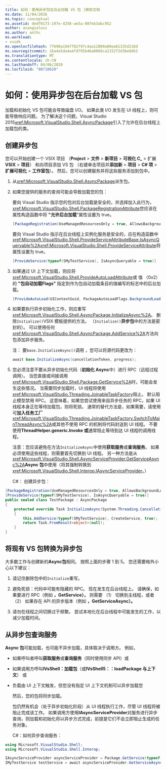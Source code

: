 ```yaml
---
title: 如何：使用异步包在后台加载 VS 包 |微软文档
ms.date: 11/04/2016
ms.topic: conceptual
ms.assetid: dedf0173-197e-4258-ae5a-807eb3abc952
author: acangialosi
ms.author: anthc
ms.workload:
- vssdk
ms.openlocfilehash: 77690a1947f82f97c4aa12809a80ea61335d216d
ms.sourcegitcommit: 16a4a5da4a4fd795b46a0869ca2152f2d36e6db2
ms.translationtype: MT
ms.contentlocale: zh-CN
ms.lasthandoff: 04/06/2020
ms.locfileid: "80710620"
---
```

# <a name="how-to-use-asyncpackage-to-load-vspackages-in-the-background"></a>如何：使用异步包在后台加载 VS 包
加载和初始化 VS 包可能会导致磁盘 I/O。 如果此类 I/O 发生在 UI 线程上，则可能导致响应问题。 为了解决这个问题，Visual Studio 2015<xref:Microsoft.VisualStudio.Shell.AsyncPackage>引入了允许在后台线程上加载包的类。

## <a name="create-an-asyncpackage"></a>创建异步包
 您可以开始创建一个 VSIX 项目 （**Project** > **文件** > **新项目** > **可视化 C_** > 扩展**VSIX** > **项目**） 和向项目添加 VS 包 （右键单击项目并**添加新** > **项目** > **C# 项** > **扩展可视化** > **工作室包**）。 然后，您可以创建服务并将这些服务添加到包中。

1. 从<xref:Microsoft.VisualStudio.Shell.AsyncPackage>派生包。

2. 如果您提供的服务的查询可能会导致加载您的包：

    要向 Visual Studio 指示您的包对后台加载是安全的，并选择加入此行为，<xref:Microsoft.VisualStudio.Shell.PackageRegistrationAttribute>您应该在属性构造函数中将 **"允许后台加载**"属性设置为 true。

   ```csharp
   [PackageRegistration(UseManagedResourcesOnly = true, AllowsBackgroundLoading = true)]

   ```

    要向 Visual Studio 指示在后台线程上实例化服务是安全的，应在构造函数中<xref:Microsoft.VisualStudio.Shell.ProvideServiceAttributeBase.IsAsyncQueryable%2A><xref:Microsoft.VisualStudio.Shell.ProvideServiceAttribute>将属性设置为 true。

   ```csharp
   [ProvideService(typeof(SMyTestService), IsAsyncQueryable = true)]

   ```

3. 如果通过 UI 上下文加载，则应将<xref:Microsoft.VisualStudio.Shell.ProvideAutoLoadAttribute>或 值 （0x2） 的 **"包自动加载Flags"** 指定到作为包自动加载条目的值编写的标志中的后台加载。

   ```csharp
   [ProvideAutoLoad(UIContextGuid, PackageAutoLoadFlags.BackgroundLoad)]

   ```

4. 如果要执行异步初始化工作，则应重写<xref:Microsoft.VisualStudio.Shell.AsyncPackage.InitializeAsync%2A>。 删除`Initialize()`VSIX 模板提供的方法。 （`Initialize()`**异步包**中的方法是密封的）。 可以使用任何<xref:Microsoft.VisualStudio.Shell.AsyncPackage.AddService%2A>方法向包添加异步服务。

    注： 要`base.InitializeAsync()`调用 ，您可以将源代码更改为：

   ```csharp
   await base.InitializeAsync(cancellationToken, progress);
   ```

5. 您必须注意不要从异步初始化代码（**初始化 Async**中）进行 RPC（远程过程调用）。 当您直接或间接调用<xref:Microsoft.VisualStudio.Shell.Package.GetService%2A>时，可能会发生这些情况。  当需要同步加载时，UI 线程将使用<xref:Microsoft.VisualStudio.Threading.JoinableTaskFactory>阻止。 默认阻止模型禁用 RPC。 这意味着，如果您尝试使用来自异步任务的 RPC，如果 UI 线程本身正在等待加载包，则将死锁。 通常的替代方法是，如果需要，请使用可**加入任务工厂**<xref:Microsoft.VisualStudio.Threading.JoinableTaskFactory.SwitchToMainThreadAsync%2A>或其他不使用 RPC 的机制将代码封送到 UI 线程。  不要使用**ThreadHelper.generic.Invoke 或**通常阻止等待到达 UI 线程的调用线程。

    注意：您应该避免在方法`InitializeAsync`中使用**获取服务**或**查询服务**。 如果必须使用这些线程，则需要首先切换到 UI 线程。 另一种方法是从<xref:Microsoft.VisualStudio.Shell.AsyncServiceProvider.GetServiceAsync%2A>**Async 包**中使用（将其强制转换到<xref:Microsoft.VisualStudio.Shell.Interop.IAsyncServiceProvider>。）

   C#： 创建异步包：

```csharp
[PackageRegistration(UseManagedResourcesOnly = true, AllowsBackgroundLoading = true)]
[ProvideService(typeof(SMyTestService), IsAsyncQueryable = true)]
public sealed class TestPackage : AsyncPackage
{
    protected override Task InitializeAsync(System.Threading.CancellationToken cancellationToken, IProgress<ServiceProgressData> progress)
    {
        this.AddService(typeof(SMyTestService), CreateService, true);
        return Task.FromResult<object>(null);
    }
}
```

## <a name="convert-an-existing-vspackage-to-asyncpackage"></a>将现有 VS 包转换为异步包
 大多数工作与创建新的**Async包**相同。 按照上面的步骤 1 到 5。 您还需要格外小心以下建议：

1. 请记住删除包中的`Initialize`重写。

2. 避免死锁：代码中可能有隐藏的 RPC。 现在发生在后台线程上。 请确保，如果要进行 RPC（例如 **，GetService），** 则需要 （1） 切换到主线程，或者 （2） 如果存在 API 的异步版本（例如 **，GetServiceAsync）。**

3. 请勿在线程之间切换过于频繁。 尝试本地化在后台线程中可能发生的工作，以减少加载时间。

## <a name="querying-services-from-asyncpackage"></a>从异步包查询服务
 **Async 包**可能加载，也可能不异步加载，具体取决于调用方。 例如，

- 如果呼叫者呼叫**获取服务**或**查询服务**（同时使用同步 API）或

- 如果调用方呼叫**IVsShell：加载包**（或**IVsShell5：：loadPackage 与上下文**） 或

- 负载由 UI 上下文触发，但您没有指定 UI 上下文机制可以异步加载您

  然后，您的包将同步加载。

  包仍然有机会（处于异步初始化阶段）从 UI 线程执行工作，尽管 UI 线程将被阻止完成该工作。 如果调用方使用**IAsyncServiceProvider**对服务进行异步查询，则加载和初始化将以异步方式完成，前提是它们不会立即阻止生成的任务对象。

  C#：如何异步查询服务：

```csharp
using Microsoft.VisualStudio.Shell;
using Microsoft.VisualStudio.Shell.Interop;

IAsyncServiceProvider asyncServiceProvider = Package.GetService(typeof(SAsyncServiceProvider)) as IAsyncServiceProvider;
IMyTestService testService = await asyncServiceProvider.GetServiceAsync(typeof(SMyTestService)) as IMyTestService;
```

